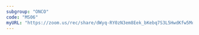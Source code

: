 ```yaml
---
subgroup: "ONCO"
code: "MS06"
myURL: "https://zoom.us/rec/share/dWyq-RY0zN3em8Eek_bKebq7S3L5HwdKfw5Mqf6m76AjUSooH6pQU3YZI280TE9T.S6xdjbsqDOtApQWq?startTime=1623755306000"
---
```

